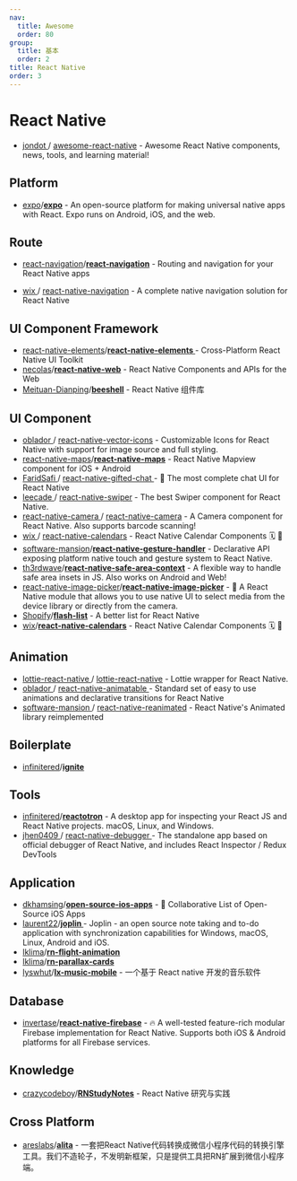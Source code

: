 ```yaml
---
nav:
  title: Awesome
  order: 80
group:
  title: 基本
  order: 2
title: React Native
order: 3
---
```


# React Native

- [jondot ](https://github.com/jondot)/ [awesome-react-native](https://github.com/jondot/awesome-react-native) - Awesome React Native components, news, tools, and learning material!

## Platform

- [expo](https://github.com/expo?type=source)/**[expo](https://github.com/expo/expo)** - An open-source platform for making universal native apps with React. Expo runs on Android, iOS, and the web.

## Route

- [react-navigation](https://github.com/react-navigation?type=source)/**[react-navigation](https://github.com/react-navigation/react-navigation)** - Routing and navigation for your React Native apps

- [wix ](https://github.com/wix)/ [react-native-navigation](https://github.com/wix/react-native-navigation) - A complete native navigation solution for React Native

## UI Component Framework

- [react-native-elements](https://github.com/react-native-elements?type=source)/**[react-native-elements ](https://github.com/react-native-elements/react-native-elements)**- Cross-Platform React Native UI Toolkit
- [necolas](https://github.com/necolas)/**[react-native-web](https://github.com/necolas/react-native-web)** - React Native Components and APIs for the Web
- [Meituan-Dianping](https://github.com/Meituan-Dianping?type=source)/**[beeshell](https://github.com/Meituan-Dianping/beeshell)** - React Native 组件库

## UI Component

- [oblador ](https://github.com/oblador)/ [react-native-vector-icons](https://github.com/oblador/react-native-vector-icons) - Customizable Icons for React Native with support for image source and full styling.
- [react-native-maps](https://github.com/react-native-maps?type=source)/**[react-native-maps](https://github.com/react-native-maps/react-native-maps)** - React Native Mapview component for iOS + Android
- [FaridSafi ](https://github.com/FaridSafi)/ [react-native-gifted-chat ](https://github.com/FaridSafi/react-native-gifted-chat)- 💬 The most complete chat UI for React Native
- [leecade ](https://github.com/leecade)/ [react-native-swiper](https://github.com/leecade/react-native-swiper) - The best Swiper component for React Native.
- [react-native-camera ](https://github.com/react-native-camera)/ [react-native-camera](https://github.com/react-native-camera/react-native-camera) - A Camera component for React Native. Also supports barcode scanning!
- [wix ](https://github.com/wix)/ [react-native-calendars](https://github.com/wix/react-native-calendars) - React Native Calendar Components 🗓️ 📆
- [software-mansion](https://github.com/software-mansion?type=source)/**[react-native-gesture-handler](https://github.com/software-mansion/react-native-gesture-handler)** - Declarative API exposing platform native touch and gesture system to React Native.
- [th3rdwave](https://github.com/th3rdwave?type=source)/**[react-native-safe-area-context](https://github.com/th3rdwave/react-native-safe-area-context)** - A flexible way to handle safe area insets in JS. Also works on Android and Web!
- [react-native-image-picker](https://github.com/react-native-image-picker?type=source)/**[react-native-image-picker](https://github.com/react-native-image-picker/react-native-image-picker)** - 🌄 A React Native module that allows you to use native UI to select media from the device library or directly from the camera.
- [Shopify](https://github.com/Shopify?type=source)/**[flash-list](https://github.com/Shopify/flash-list)** - A better list for React Native
- [wix](https://github.com/wix?type=source)/**[react-native-calendars](https://github.com/wix/react-native-calendars)** - React Native Calendar Components 🗓️ 📆

## Animation

- [lottie-react-native ](https://github.com/lottie-react-native)/ [lottie-react-native](https://github.com/lottie-react-native/lottie-react-native) - Lottie wrapper for React Native.
- [oblador ](https://github.com/oblador)/ [react-native-animatable ](https://github.com/oblador/react-native-animatable)- Standard set of easy to use animations and declarative transitions for React Native
- [software-mansion ](https://github.com/software-mansion)/ [react-native-reanimated](https://github.com/software-mansion/react-native-reanimated) - React Native's Animated library reimplemented

## Boilerplate

- [infinitered](https://github.com/infinitered?type=source)/**[ignite](https://github.com/infinitered/ignite)**

## Tools

- [infinitered](https://github.com/infinitered?type=source)/**[reactotron](https://github.com/infinitered/reactotron)** - A desktop app for inspecting your React JS and React Native projects. macOS, Linux, and Windows.
- [jhen0409 ](https://github.com/jhen0409)/ [react-native-debugger ](https://github.com/jhen0409/react-native-debugger)- The standalone app based on official debugger of React Native, and includes React Inspector / Redux DevTools

## Application

- [dkhamsing](https://github.com/dkhamsing)/**[open-source-ios-apps](https://github.com/dkhamsing/open-source-ios-apps)** - 📱 Collaborative List of Open-Source iOS Apps
- [laurent22](https://github.com/laurent22)/**[joplin ](https://github.com/laurent22/joplin)**- Joplin - an open source note taking and to-do application with synchronization capabilities for Windows, macOS, Linux, Android and iOS.
- [lklima](https://github.com/lklima)/**[rn-flight-animation](https://github.com/lklima/rn-flight-animation)**
- [lklima](https://github.com/lklima)/**[rn-parallax-cards](https://github.com/lklima/rn-parallax-cards)**
- [lyswhut](https://github.com/lyswhut)/**[lx-music-mobile](https://github.com/lyswhut/lx-music-mobile)** - 一个基于 React native 开发的音乐软件

## Database

- [invertase](https://github.com/invertase?type=source)/**[react-native-firebase](https://github.com/invertase/react-native-firebase)** - 🔥 A well-tested feature-rich modular Firebase implementation for React Native. Supports both iOS & Android platforms for all Firebase services.

## Knowledge

- [crazycodeboy](https://github.com/crazycodeboy)/**[RNStudyNotes](https://github.com/crazycodeboy/RNStudyNotes)** - React Native 研究与实践

## Cross Platform

- [areslabs](https://github.com/areslabs?type=source)/**[alita](https://github.com/areslabs/alita)** - 一套把React Native代码转换成微信小程序代码的转换引擎工具。我们不造轮子，不发明新框架，只是提供工具把RN扩展到微信小程序端。
